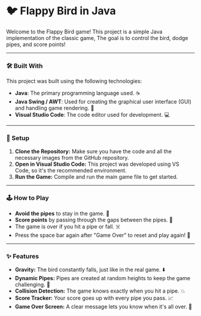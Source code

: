  # 🐦 Flappy Bird in Java

Welcome to the Flappy Bird game! This project is a simple Java implementation of the classic game, The goal is to control the bird, dodge pipes, and score points!

---

### 🛠️ Built With

This project was built using the following technologies:

* **Java**: The primary programming language used. ☕
* **Java Swing / AWT**: Used for creating the graphical user interface (GUI) and handling game rendering. 🎨
* **Visual Studio Code**: The code editor used for development. 💻

---

### 🚀 Setup

1.  **Clone the Repository:** Make sure you have the code and all the necessary images from the GitHub repository.
2.  **Open in Visual Studio Code:** This project was developed using VS Code, so it's the recommended environment.
3.  **Run the Game:** Compile and run the main game file to get started.

---

### 🕹️ How to Play


* **Avoid the pipes** to stay in the game. 🚫
* **Score points** by passing through the gaps between the pipes. 💯
* The game is over if you hit a pipe or fall. ☠️
* Press the space bar again after "Game Over" to reset and play again! 🔄

---

### ✨ Features

* **Gravity:** The bird constantly falls, just like in the real game. ⬇️
* **Dynamic Pipes:** Pipes are created at random heights to keep the game challenging. 🚧
* **Collision Detection:** The game knows exactly when you hit a pipe. 💥
* **Score Tracker:** Your score goes up with every pipe you pass. 📈
* **Game Over Screen:** A clear message lets you know when it's all over. 🛑

